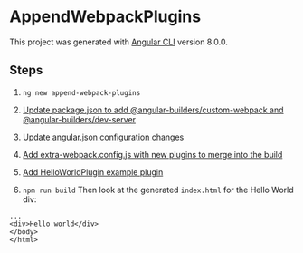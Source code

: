 # AppendWebpackPlugins

This project was generated with [Angular CLI](https://github.com/angular/angular-cli) version 8.0.0.

## Steps
1. `ng new append-webpack-plugins`

2. [Update package.json to add @angular-builders/custom-webpack and @angular-builders/dev-server](package.json#L28)

3. [Update angular.json configuration changes](angular.json#L14)

4. [Add extra-webpack.config.js with new plugins to merge into the build](extra-webpack.config.js)

5. [Add HelloWorldPlugin example plugin](build/hello-world.plugin.js)

6. `npm run build` Then look at the generated `index.html` for the Hello World div:

```
...
<div>Hello world</div>
</body>
</html>
```
